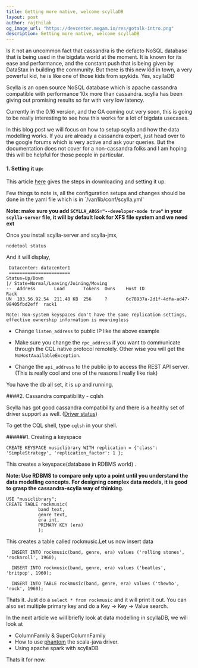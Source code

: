 ```yaml
---
title: Getting more native, welcome scyllaDB
layout: post
author: rajthilak
og_image_url: "https://devcenter.megam.io/res/gotalk-intro.png"
description: Getting more native, welcome scyllaDB
---
```

Is it not an uncommon fact that cassandra is the defacto NoSQL database that is being used in the bigdata world at the moment. It is known for its ease and performance, and the constant push that is being given by DataStax in building the community. But there is this new kid in town, a very powerful kid, he is like one of those kids from spykids. Yes, scyllaDB

Scylla is an open source NoSQL database which is apache cassandra compatible with performance 10x more than cassandra. scylla has been giving out promising results so far with very low latency.

Currently in the 0.16 version, and the GA coming out very soon, this is going to be really interesting to see how this works for a lot of bigdata usecases.

In this blog post we will focus on how to setup scylla and how the data modelling works. If you are already a cassandra expert, just head over to the google forums which is very active and ask your queries. But the documentation does not cover for a non-cassandra folks  and I am hoping this will be helpful for those people in particular.

#### 1. Setting it up:

This article [here](http://www.scylladb.com/doc/getting-started-ubuntu/) gives the steps in downloading and setting it up.

Few things to note is, all the configuration setups and changes should be done in the yaml file which is in `/var/lib/conf/scylla.yml'

**Note: make sure you add `SCYLLA_ARGS="--developer-mode true"` in your `scylla-server` file, it will by default look for XFS file system and we need ext**

Once you install scylla-server and scylla-jmx,

    nodetool status

 And it will display,

     Datacenter: datacenter1
     =======================
    Status=Up/Down
    |/ State=Normal/Leaving/Joining/Moving
    --  Address       Load       Tokens  Owns    Host ID                               Rack
    UN  103.56.92.54  211.48 KB  256     ?       6c78937a-2d1f-4dfa-ad47-98405fbd2eff  rack1

    Note: Non-system keyspaces don't have the same replication settings, effective ownership information is meaningless


* Change `listen_address` to public IP like the above example

* Make sure you change the `rpc_address` if you want to communicate through the CQL native protocol remotely. Other wise you will get the `NoHostAvailableException`.

* Change the `api_address` to the public ip to access the REST API server.(This is really cool and one of the reasons I really like riak)

You have the db all set, it is up and running.

####2. Cassandra compatibility - cqlsh

Scylla has got good cassandra compatibility and there is a healthy set of driver support as well. ([Driver status](https://github.com/scylladb/scylla/wiki/Driver-Status))

To get the CQL shell, type `cqlsh` 	in your shell.


######1. Creating a keyspace

    CREATE KEYSPACE musiclibrary WITH replication = {'class': 'SimpleStrategy', 'replication_factor': 1 };

This creates a keyspace(database in RDBMS world) .

**Note: Use RDBMS to compare only upto a point until you understand the data modelling concepts. For designing complex data models, it is good to grasp the cassandra-scylla way of thinking.**

    USE "musiclibrary";
    CREATE TABLE rockmusic(
                band text,
                genre text,
                era int,
                PRIMARY KEY (era)
                );


   This creates a table called rockmusic.Let us now insert data

      INSERT INTO rockmusic(band, genre, era) values ('rolling stones', 'rocknroll', 1960);

      INSERT INTO rockmusic(band, genre, era) values ('beatles', 'britpop', 1960);

      INSERT INTO TABLE rockmusic(band, genre, era) values ('thewho', 'rock', 1960);

Thats it. Just do a `select * from rockmusic` and it will print it out. You can also set multiple primary key and do a Key -> Key -> Value search.

In the next article we will briefly look at data modelling in scyllaDB, we will look at

* ColumnFamily & SuperColumnFamily
* How to use [phantom](https://github.com/websudos/phantom) the scala-java driver.
* Using apache spark with scyllaDB

Thats it for now.
